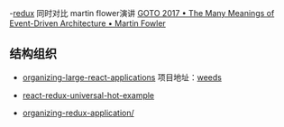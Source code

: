 -[redux](http://cn.redux.js.org/docs/basics/Store.html)
  同时对比 martin flower演讲  [GOTO 2017 • The Many Meanings of Event-Driven Architecture • Martin Fowler ](https://www.youtube.com/watch?v=STKCRSUsyP0)
  
## 结构组织  
- [organizing-large-react-applications](http://engineering.kapost.com/2016/01/organizing-large-react-applications/)
  项目地址：[weeds](https://github.com/kapost/weeds)
  
- [react-redux-universal-hot-example](https://github.com/erikras/react-redux-universal-hot-example)
  
- [organizing-redux-application/](https://jaysoo.ca/2016/02/28/organizing-redux-application/)  